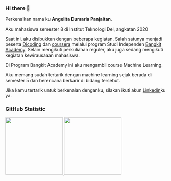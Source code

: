 ### Hi there 👋

Perkenalkan nama ku **Angelita Dumaria Panjaitan**.<br>

Aku mahasiswa semester 8 di Institut Teknologi Del, angkatan 2020

Saat ini, aku disibukkan dengan beberapa kegiatan. Salah satunya menjadi peserta [Dicoding](https://www.dicoding.com/) dan [coursera](https://www.coursera.org/) melalui program Studi Independen [Bangkit Academy](https://dashboard.bangkit.academy/). Selain mengikuti perkuliahan reguler, aku juga sedang mengikuti kegiatan kewirausaaan mahasiswa.<br>

Di Program Bangkit Academy ini aku mengambil course Machine Learning.<br>

Aku memang sudah tertarik dengan machine learning sejak berada di semester 5 dan berencana berkarir di bidang tersebut.<br>

Jika kamu tertarik untuk berkenalan denganku, silakan ikuti akun [Linkedin]([https://www.linkedin.com/in/angelitapanjaitan/])ku ya.

### GitHub Statistic
<p align="left">
  <a href="https://github.com/angelitapanjaitan">
    <img height="180em" src="https://github-readme-stats-eight-theta.vercel.app/api?username=angelitapanjaitan&show_icons=true&theme=algolia&include_all_commits=true&count_private=true"/>
    <img height="180em" src="https://github-readme-stats-eight-theta.vercel.app/api/top-langs/?username=angelitapanjaitan&layout=compact&theme=algolia"/>
  </a>
</p>
